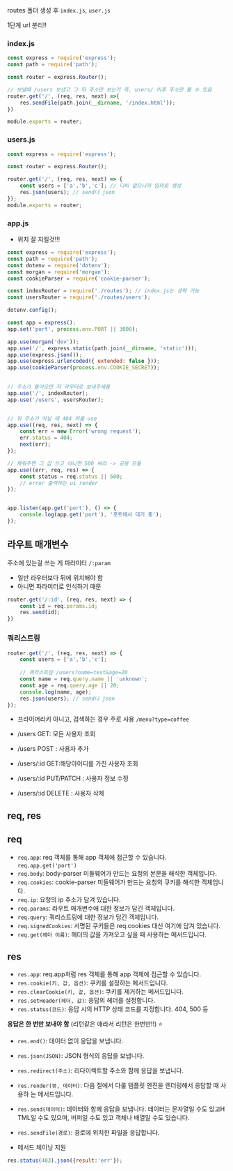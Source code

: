 routes 폴더 생성 후 `index.js`, `user.js` 

1단계 url 분리!!



### index.js

```javascript
const express = require('express');
const path = require('path');

const router = express.Router();

// 보낼때 /users 보냈고 그 뒤 주소만 보는거 즉, users/ 이후 주소만 볼 수 있음
router.get('/', (req, res, next) =>{
    res.sendFile(path.join(__dirname, '/index.html'));
})

module.exports = router;
```



### users.js

``` javascript
const express = require('express');

const router = express.Router();

router.get('/', (req, res, next) => {
    const users = ['a','b','c']; // 디비 없으니까 임의로 생성
    res.json(users); // send나 json
});
module.exports = router;
```



### app.js

- 위치 잘 지킬것!!! 

``` javascript
const express = require('express');
const path = require('path');
const dotenv = require('dotenv');
const morgan = require('morgan');
const cookieParser = require('cookie-parser');

const indexRouter = require('./routes'); // index.js는 생략 가능
const usersRouter = require('./routes/users');

dotenv.config();

const app = express();
app.set('port', process.env.PORT || 3000);

app.use(morgan('dev'));
app.use('/', express.static(path.join(__dirname, 'static'))); 
app.use(express.json()); 
app.use(express.urlencoded({ extended: false })); 
app.use(cookieParser(process.env.COOKIE_SECRET)); 
 

// 주소가 들어오면 저 라우터로 보내주세욤
app.use('/', indexRouter);
app.use('/users', usersRouter);


// 위 주소가 아닐 때 404 띄울 use
app.use((req, res, next) => {
    const err = new Error('wrong request');
    err.status = 404;
    next(err);
});

// 채워주면 그 값 쓰고 아니면 500 써라 -> 공용 모듈
app.use((err, req, res) => {
    const status = req.status || 500;
    // error 출력하는 ui render
});


app.listen(app.get('port'), () => {
    console.log(app.get('port'), '포트에서 대기 중');
});
```



## 라우트 매개변수

주소에 있는걸 쓰는 게 파라미터 `/:param`

- 일반 라우터보다 뒤에 위치해야 함
- 아니면 파라미터로 인식하기 때문

``` javascript
router.get('/:id', (req, res, next) => {
    const id = req.params.id;
    res.send(id);
})
```



### 쿼리스트링

```javascript
router.get('/', (req, res, next) => {
    const users = ['a','b','c']; 
     
    // 쿼리스트링 /users?name=test&age=20
    const name = req.query.name || 'unknown';
    const age = req.query.age || 20;
    console.log(name, age);
    res.json(users); // send나 json
});
```

- 프라이머리키 아니고, 검색하는 경우 주로 사용 `/menu?type=coffee`

- /users GET: 모든 사용자 조회
- /users POST : 사용자 추가
- /users/:id GET:해당아이디를 가진 사용자 조회
- /users/:id PUT/PATCH : 사용자 정보 수정
- /users/:id DELETE : 사용자 삭제



## req, res

## req

- `req.app`: req 객체를 통해 app 객체에 접근할 수 있습니다. `req.app.get('port')`
- `req.body`: body-parser 미들웨어가 만드는 요청의 본문을 해석한 객체입니다. 
- `req.cookies`: cookie-parser 미들웨어가 만드는 요청의 쿠키를 해석한 객체입니다. 
- `req.ip`: 요청의 ip 주소가 담겨 있습니다. 
- `req.params`: 라우트 매개변수에 대한 정보가 담긴 객체입니다. 
- `req.query`: 쿼리스트링에 대한 정보가 담긴 객체입니다.
- `req.signedCookies`: 서명된 쿠키들은 req.cookies 대신 여기에 담겨 있습니다. 
- `req.get(헤더 이름)`: 헤더의 값을 가져오고 싶을 때 사용하는 메서드입니다.



## res

- `res.app`: req.app처럼 res 객체를 통해 app 객체에 접근할 수 있습니다. 
- `res.cookie(키, 값, 옵션)`: 쿠키를 설정하는 메서드입니다.
- `res.clearCookie(키, 값, 옵션)`: 쿠키를 제거하는 메서드입니다. 
- `res.setHeader(헤더, 값)`: 응답의 헤더를 설정합니다. 
- `res.status(코드)`: 응답 시의 HTTP 상태 코드를 지정합니다. 404, 500 등



**응답은 한 번만 보내야 함** (리턴같은 애라서 리턴은 한번만!!) ⭐

- `res.end()`: 데이터 없이 응답을 보냅니다. 
- `res.json(JSON)`: JSON 형식의 응답을 보냅니다. 
- `res.redirect(주소)`: 리다이렉트할 주소와 함께 응답을 보냅니다. 
- `res.render(뷰, 데이터)`: 다음 절에서 다룰 템플릿 엔진을 렌더링해서 응답할 때 사용하 는 메서드입니다. 
- `res.send(데이터)`: 데이터와 함께 응답을 보냅니다. 데이터는 문자열일 수도 있고H  TML일 수도 있으며, 버퍼일 수도 있고 객체나 배열일 수도 있습니다. 
- `res.sendFile(경로)`: 경로에 위치한 파일을 응답합니다. 




- 메서드 체이닝 지원

``` javascript
res.status(403).json({result:'err'});
```

